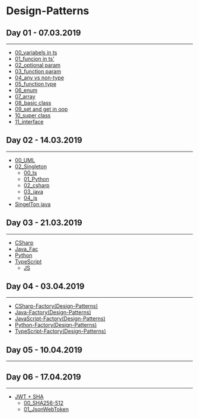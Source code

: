 # Design-Patterns

## Day 01 - 07.03.2019
***
  - [00_variabels in ts](https://github.com/bsharabi/Design-Patterns/tree/master/Day%2001%20-%2007.03.2019/00_variabels%20in%20ts)
  - [01_funcion in ts'](https://github.com/bsharabi/Design-Patterns/tree/master/Day%2001%20-%2007.03.2019/01_funcion%20in%20ts')
  - [02_optional param](https://github.com/bsharabi/Design-Patterns/tree/master/Day%2001%20-%2007.03.2019/02_optional%20param)
  - [03_function param](https://github.com/bsharabi/Design-Patterns/tree/master/Day%2001%20-%2007.03.2019/03_function%20param)
  - [04_any vs non-type](https://github.com/bsharabi/Design-Patterns/tree/master/Day%2001%20-%2007.03.2019/04_any%20vs%20non-type)
  - [05_function type](https://github.com/bsharabi/Design-Patterns/tree/master/Day%2001%20-%2007.03.2019/05_function%20type)
  - [06_enum](https://github.com/bsharabi/Design-Patterns/tree/master/Day%2001%20-%2007.03.2019/06_enum)
  - [07_array](https://github.com/bsharabi/Design-Patterns/tree/master/Day%2001%20-%2007.03.2019/07_array)
  - [08_basic class](https://github.com/bsharabi/Design-Patterns/tree/master/Day%2001%20-%2007.03.2019/08_basic%20class)
  - [09_set and get in oop](https://github.com/bsharabi/Design-Patterns/tree/master/Day%2001%20-%2007.03.2019/09_set%20and%20get%20in%20oop)
  - [10_super class](https://github.com/bsharabi/Design-Patterns/tree/master/Day%2001%20-%2007.03.2019/10_super%20class)
  - [11_interface](https://github.com/bsharabi/Design-Patterns/tree/master/Day%2001%20-%2007.03.2019/11_interface)
## Day 02 - 14.03.2019
***
  - [00_UML](https://github.com/bsharabi/Design-Patterns/tree/master/Day%2002%20-%2014.03.2019/00_UML)
  - [02_Singleton](https://github.com/bsharabi/Design-Patterns/tree/master/Day%2002%20-%2014.03.2019/02_Singleton)
    - [00_ts](https://github.com/bsharabi/Design-Patterns/tree/master/Day%2002%20-%2014.03.2019/02_Singleton/00_ts)
    - [01_Python](https://github.com/bsharabi/Design-Patterns/tree/master/Day%2002%20-%2014.03.2019/02_Singleton/01_Python)
    - [02_csharp](https://github.com/bsharabi/Design-Patterns/tree/master/Day%2002%20-%2014.03.2019/02_Singleton/02_csharp)
    - [03_java](https://github.com/bsharabi/Design-Patterns/tree/master/Day%2002%20-%2014.03.2019/02_Singleton/03_java)
    - [04_js](https://github.com/bsharabi/Design-Patterns/tree/master/Day%2002%20-%2014.03.2019/02_Singleton/04_js)
  - [SingelTon java](https://github.com/bsharabi/Design-Patterns/tree/master/Day%2002%20-%2014.03.2019/SingelTon%20java)
## Day 03 - 21.03.2019
***
  - [CSharp](https://github.com/bsharabi/Design-Patterns/tree/master/Day%2003%20-%2021.03.2019/CSharp)
  - [Java_Fac](https://github.com/bsharabi/Design-Patterns/tree/master/Day%2003%20-%2021.03.2019/Java_Fac)
  - [Python](https://github.com/bsharabi/Design-Patterns/tree/master/Day%2003%20-%2021.03.2019/Python)
  - [TypeScript](https://github.com/bsharabi/Design-Patterns/tree/master/Day%2003%20-%2021.03.2019/TypeScript)
    - [JS](https://github.com/bsharabi/Design-Patterns/tree/master/Day%2003%20-%2021.03.2019/TypeScript/JS)
## Day 04 - 03.04.2019
***
  - [CSharp-Factory(Design-Patterns)](https://github.com/bsharabi/Design-Patterns/tree/master/Day%2004%20-%2003.04.2019/CSharp-Factory(Design-Patterns))
  - [Java-Factory(Design-Patterns)](https://github.com/bsharabi/Design-Patterns/tree/master/Day%2004%20-%2003.04.2019/Java-Factory(Design-Patterns))
  - [JavaScript-Factory(Design-Patterns)](https://github.com/bsharabi/Design-Patterns/tree/master/Day%2004%20-%2003.04.2019/JavaScript-Factory(Design-Patterns))
  - [Python-Factory(Design-Patterns)](https://github.com/bsharabi/Design-Patterns/tree/master/Day%2004%20-%2003.04.2019/Python-Factory(Design-Patterns))
  - [TypeScript-Factory(Design-Patterns)](https://github.com/bsharabi/Design-Patterns/tree/master/Day%2004%20-%2003.04.2019/TypeScript-Factory(Design-Patterns))
## Day 05 - 10.04.2019
***
## Day 06 - 17.04.2019
***
  - [JWT + SHA](https://github.com/bsharabi/Design-Patterns/tree/master/Day%2006%20-%2017.04.2019/JWT%20+%20SHA)
    - [00_SHA256-512](https://github.com/bsharabi/Design-Patterns/tree/master/Day%2006%20-%2017.04.2019/JWT%20+%20SHA/00_SHA256-512)
    - [01_JsonWebToken](https://github.com/bsharabi/Design-Patterns/tree/master/Day%2006%20-%2017.04.2019/JWT%20+%20SHA/01_JsonWebToken)
